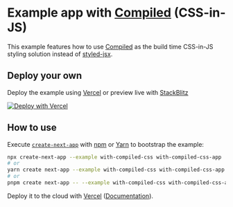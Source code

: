 # Example app with [Compiled](https://github.com/atlassian-labs/compiled) (CSS-in-JS)

This example features how to use [Compiled](https://github.com/atlassian-labs/compiled) as the build time CSS-in-JS styling solution instead of [styled-jsx](https://github.com/vercel/styled-jsx).

## Deploy your own

Deploy the example using [Vercel](https://vercel.com?utm_source=github&utm_medium=readme&utm_campaign=next-example) or preview live with [StackBlitz](https://stackblitz.com/github/vercel/next.js/tree/canary/examples/with-compiled-css)

[![Deploy with Vercel](https://vercel.com/button)](https://vercel.com/new/git/external?repository-url=https://github.com/vercel/next.js/tree/canary/examples/with-compiled-css&project-name=with-compiled-css&repository-name=with-compiled-css)

## How to use

Execute [`create-next-app`](https://github.com/vercel/next.js/tree/canary/packages/create-next-app) with [npm](https://docs.npmjs.com/cli/init) or [Yarn](https://yarnpkg.com/lang/en/docs/cli/create/) to bootstrap the example:

```bash
npx create-next-app --example with-compiled-css with-compiled-css-app
# or
yarn create next-app --example with-compiled-css with-compiled-css-app
# or
pnpm create next-app -- --example with-compiled-css with-compiled-css-app
```

Deploy it to the cloud with [Vercel](https://vercel.com/new?utm_source=github&utm_medium=readme&utm_campaign=next-example) ([Documentation](https://nextjs.org/docs/deployment)).
